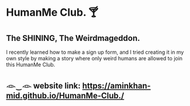 # HumanMe Club. 🍸
## The SHINING, The Weirdmageddon.  

I recently learned how to make a sign up form, and I tried creating it in my own style by making a story where only weird humans are allowed to join this HumanMe Club.

## 𓁹‿𓁹 website link: https://aminkhan-mid.github.io/HumanMe-Club./
